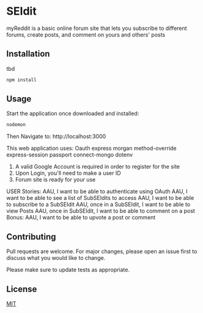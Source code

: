 # SEIdit

myReddit is a basic online forum site that lets you subscribe to different forums, create posts, and comment on yours and others' posts



## Installation

tbd

```bash
npm install
```

## Usage
Start the application once downloaded and installed:
```bash
nodemon
```
Then Navigate to: http://localhost:3000

This web application uses:
 Oauth
 express
 morgan 
 method-override 
 express-session 
 passport 
 connect-mongo 
 dotenv

1) A valid Google Account is required in order to register for the site
2) Upon Login, you'll need to make a user ID
3) Forum site is ready for your use

USER Stories:
AAU, I want to be able to authenticate using OAuth
AAU, I want to be able to see a list of SubSEIdits to access
AAU, I want to be able to subscribe to a SubSEIdit
AAU, once in a SubSEIdit, I want to be able to view Posts
AAU, once in SubSEIdit, I want to be able to comment on a post
Bonus:
AAU, I want to be able to upvote a post or comment

## Contributing
Pull requests are welcome. For major changes, please open an issue first to discuss what you would like to change.

Please make sure to update tests as appropriate.

## License
[MIT](https://choosealicense.com/licenses/mit/)